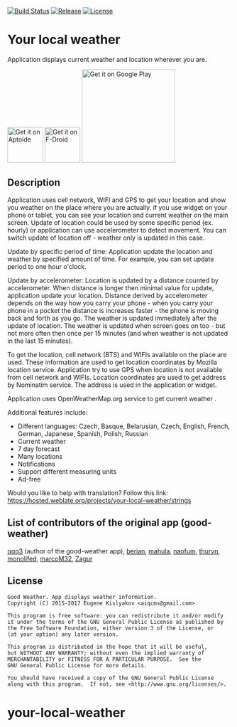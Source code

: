 [![Build Status](https://travis-ci.org/thuryn/your-local-weather.svg?branch=master)](https://travis-ci.org/thuryn/your-local-weather)
[![Release](https://img.shields.io/github/release/thuryn/your-local-weather.svg)](https://github.com/thuryn/your-local-weather/releases)
[![License](https://img.shields.io/badge/license-GNU_GPLv3-orange.svg)](https://raw.githubusercontent.com/thuryn/your-local-weather/HEAD/LICENSE)

# Your local weather
Application displays current weather and location wherever you are.

[<img src="https://cdn6.aptoide.com/includes/themes/2014/images/header/logo.svg" alt="Get it on Aptoide" height="80">](https://your-local-weather.en.aptoide.com)
[<img src="https://f-droid.org/badge/get-it-on.png" alt="Get it on F-Droid" height="80">](https://f-droid.org/repository/browse/?fdid=org.thosp.yourlocalweather)
[<img src='https://play.google.com/intl/en_us/badges/images/generic/en_badge_web_generic.png' alt='Get it on Google Play' width='210' heigh='80'>](https://play.google.com/store/apps/details?id=org.thosp.yourlocalweather)

## Description
Application uses cell network, WIFI and GPS to get your location and show you weather on the place where you are actually.
if you use widget on your phone or tablet, you can see your location and current weather on the main screen. Update of location could be used by some specific period (ex. hourly) or application can use accelerometer to detect movement. You can switch update of location off - weather only is updated in this case.

Update by specific period of time:
Application update the location and weather by specified amount of time. For example, you can set update period to one hour o'clock.

Update by accelerometer:
Location is updated by a distance counted by accelerometer. When distance is longer then minimal value for update, application update your location. Distance derived by accelerometer depends on the way how you carry your phone - when you carry your phone in a pocket the distance is increases faster - the phone is moving back and forth as you go. The weather is updated immediately after the update of location. The weather is updated when screen goes on too - but not more often then once per 15 minutes (and when weather is not updated in the last 15 minutes).

To get the location, cell network (BTS) and WIFIs available on the place are used. These information are used to get location coordinates by Mozilla location service. Application try to use GPS when location is not available from cell network and WIFIs. Location coordinates are used to get address by Nominatim service. The address is used in the application or widget.

Application uses OpenWeatherMap.org service to get current weather .

Additional features include:
* Different languages: Czech, Basque, Belarusian, Czech, English, French, German, Japanese, Spanish, Polish, Russian
* Current weather
* 7 day forecast
* Many locations
* Notifications
* Support different measuring units
* Ad-free

Would you like to help with translation? Follow this link: https://hosted.weblate.org/projects/your-local-weather/strings

## List of contributors of the original app (good-weather)
[qqq3](https://github.com/qqq3) (author of the good-weather app), [berian](https://github.com/beriain), [mahula](https://github.com/mahula), [naofum](https://github.com/naofum), 
[thuryn](https://github.com/thuryn), [monolifed](https://github.com/monolifed), [marcoM32](https://github.com/marcoM32),
[Zagur](https://github.com/Zagur)

## License
```
Good Weather. App displays weather information.
Copyright (C) 2015-2017 Eugene Kislyakov <aiqcms@gmail.com>

This program is free software: you can redistribute it and/or modify
it under the terms of the GNU General Public License as published by
the Free Software Foundation, either version 3 of the License, or
(at your option) any later version.

This program is distributed in the hope that it will be useful,
but WITHOUT ANY WARRANTY; without even the implied warranty of
MERCHANTABILITY or FITNESS FOR A PARTICULAR PURPOSE.  See the
GNU General Public License for more details.

You should have received a copy of the GNU General Public License
along with this program.  If not, see <http://www.gnu.org/licenses/>.
```
# your-local-weather

